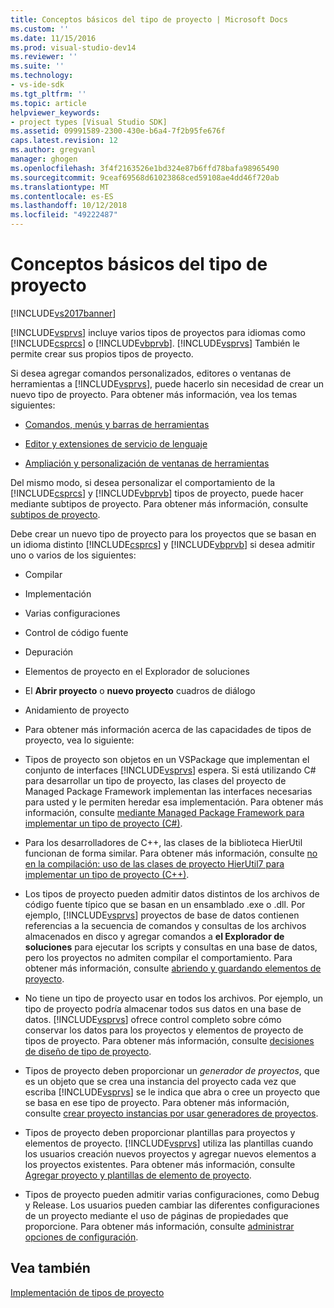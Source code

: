 ```yaml
---
title: Conceptos básicos del tipo de proyecto | Microsoft Docs
ms.custom: ''
ms.date: 11/15/2016
ms.prod: visual-studio-dev14
ms.reviewer: ''
ms.suite: ''
ms.technology:
- vs-ide-sdk
ms.tgt_pltfrm: ''
ms.topic: article
helpviewer_keywords:
- project types [Visual Studio SDK]
ms.assetid: 09991589-2300-430e-b6a4-7f2b95fe676f
caps.latest.revision: 12
ms.author: gregvanl
manager: ghogen
ms.openlocfilehash: 3f4f2163526e1bd324e87b6ffd78bafa98965490
ms.sourcegitcommit: 9ceaf69568d61023868ced59108ae4dd46f720ab
ms.translationtype: MT
ms.contentlocale: es-ES
ms.lasthandoff: 10/12/2018
ms.locfileid: "49222487"
---
```

# <a name="project-type-essentials"></a>Conceptos básicos del tipo de proyecto
[!INCLUDE[vs2017banner](../../includes/vs2017banner.md)]

[!INCLUDE[vsprvs](../../includes/vsprvs-md.md)] incluye varios tipos de proyectos para idiomas como [!INCLUDE[csprcs](../../includes/csprcs-md.md)] o [!INCLUDE[vbprvb](../../includes/vbprvb-md.md)]. [!INCLUDE[vsprvs](../../includes/vsprvs-md.md)] También le permite crear sus propios tipos de proyecto.  
  
 Si desea agregar comandos personalizados, editores o ventanas de herramientas a [!INCLUDE[vsprvs](../../includes/vsprvs-md.md)], puede hacerlo sin necesidad de crear un nuevo tipo de proyecto. Para obtener más información, vea los temas siguientes:  
  
-   [Comandos, menús y barras de herramientas](../../extensibility/internals/commands-menus-and-toolbars.md)  
  
-   [Editor y extensiones de servicio de lenguaje](../../extensibility/editor-and-language-service-extensions.md)  
  
-   [Ampliación y personalización de ventanas de herramientas](../../extensibility/extending-and-customizing-tool-windows.md)  
  
 Del mismo modo, si desea personalizar el comportamiento de la [!INCLUDE[csprcs](../../includes/csprcs-md.md)] y [!INCLUDE[vbprvb](../../includes/vbprvb-md.md)] tipos de proyecto, puede hacer mediante subtipos de proyecto. Para obtener más información, consulte [subtipos de proyecto](../../extensibility/internals/project-subtypes.md).  
  
 Debe crear un nuevo tipo de proyecto para los proyectos que se basan en un idioma distinto [!INCLUDE[csprcs](../../includes/csprcs-md.md)] y [!INCLUDE[vbprvb](../../includes/vbprvb-md.md)] si desea admitir uno o varios de los siguientes:  
  
-   Compilar  
  
-   Implementación  
  
-   Varias configuraciones  
  
-   Control de código fuente  
  
-   Depuración  
  
-   Elementos de proyecto en el Explorador de soluciones  
  
-   El **Abrir proyecto** o **nuevo proyecto** cuadros de diálogo  
  
-   Anidamiento de proyecto  
  
-   Para obtener más información acerca de las capacidades de tipos de proyecto, vea lo siguiente:  
  
-   Tipos de proyecto son objetos en un VSPackage que implementan el conjunto de interfaces [!INCLUDE[vsprvs](../../includes/vsprvs-md.md)] espera. Si está utilizando C# para desarrollar un tipo de proyecto, las clases del proyecto de Managed Package Framework implementan las interfaces necesarias para usted y le permiten heredar esa implementación. Para obtener más información, consulte [mediante Managed Package Framework para implementar un tipo de proyecto (C#)](../../extensibility/internals/using-the-managed-package-framework-to-implement-a-project-type-csharp.md).  
  
-   Para los desarrolladores de C++, las clases de la biblioteca HierUtil funcionan de forma similar. Para obtener más información, consulte [no en la compilación: uso de las clases de proyecto HierUtil7 para implementar un tipo de proyecto (C++)](http://msdn.microsoft.com/en-us/a5c16a09-94a2-46ef-87b5-35b815e2f346).  
  
-   Los tipos de proyecto pueden admitir datos distintos de los archivos de código fuente típico que se basan en un ensamblado .exe o .dll. Por ejemplo, [!INCLUDE[vsprvs](../../includes/vsprvs-md.md)] proyectos de base de datos contienen referencias a la secuencia de comandos y consultas de los archivos almacenados en disco y agregar comandos a **el Explorador de soluciones** para ejecutar los scripts y consultas en una base de datos, pero los proyectos no admiten compilar el comportamiento. Para obtener más información, consulte [abriendo y guardando elementos de proyecto](../../extensibility/internals/opening-and-saving-project-items.md).  
  
-   No tiene un tipo de proyecto usar en todos los archivos. Por ejemplo, un tipo de proyecto podría almacenar todos sus datos en una base de datos. [!INCLUDE[vsprvs](../../includes/vsprvs-md.md)] ofrece control completo sobre cómo conservar los datos para los proyectos y elementos de proyecto de tipos de proyecto. Para obtener más información, consulte [decisiones de diseño de tipo de proyecto](../../extensibility/internals/project-type-design-decisions.md).  
  
-   Tipos de proyecto deben proporcionar un *generador de proyectos*, que es un objeto que se crea una instancia del proyecto cada vez que escriba [!INCLUDE[vsprvs](../../includes/vsprvs-md.md)] se le indica que abra o cree un proyecto que se basa en ese tipo de proyecto. Para obtener más información, consulte [crear proyecto instancias por usar generadores de proyectos](../../extensibility/internals/creating-project-instances-by-using-project-factories.md).  
  
-   Tipos de proyecto deben proporcionar plantillas para proyectos y elementos de proyecto. [!INCLUDE[vsprvs](../../includes/vsprvs-md.md)] utiliza las plantillas cuando los usuarios creación nuevos proyectos y agregar nuevos elementos a los proyectos existentes. Para obtener más información, consulte [Agregar proyecto y plantillas de elemento de proyecto](../../extensibility/internals/adding-project-and-project-item-templates.md).  
  
-   Tipos de proyecto pueden admitir varias configuraciones, como Debug y Release. Los usuarios pueden cambiar las diferentes configuraciones de un proyecto mediante el uso de páginas de propiedades que proporcione. Para obtener más información, consulte [administrar opciones de configuración](../../extensibility/internals/managing-configuration-options.md).  
  
## <a name="see-also"></a>Vea también  
 [Implementación de tipos de proyecto](../../extensibility/internals/deploying-project-types.md)

